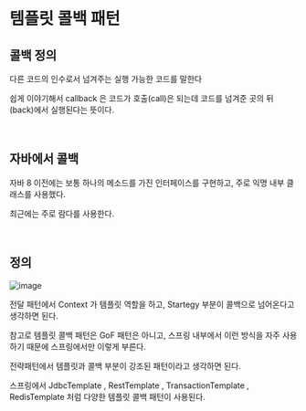 # 템플릿 콜백 패턴
## 콜백 정의
다른 코드의 인수로서 넘겨주는 실행 가능한 코드를 말한다

쉽게 이야기해서 callback 은 코드가 호출(call)은 되는데 코드를 넘겨준 곳의 뒤(back)에서 실행된다는 뜻이다.

 <br>

## 자바에서 콜백
자바 8 이전에는 보통 하나의 메소드를 가진 인터페이스를 구현하고, 주로 익명 내부 클래스를 사용했다. 

최근에는 주로 람다를 사용한다.

<br>

## 정의
![image](https://user-images.githubusercontent.com/60383031/162212836-7101dfee-a4e2-42ee-b2e9-86ce50b678ad.png)

전달 패턴에서 Context 가 템플릿 역할을 하고, Startegy 부분이 콜백으로 넘어온다고 생각하면 된다.

참고로 템플릿 콜백 패턴은 GoF 패턴은 아니고, 스프링 내부에서 이런 방식을 자주 사용하기 때문에 스프링에서만 이렇게 부른다. 

전략패턴에서 템플릿과 콜백 부분이 강조된 패턴이라고 생각하면 된다.

스프링에서 JdbcTemplate , RestTemplate , TransactionTemplate , RedisTemplate 처럼 다양한 템플릿 콜백 패턴이 사용된다.
